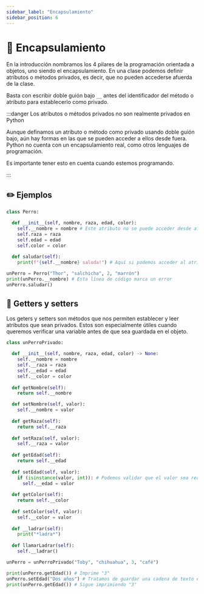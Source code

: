 ```yaml
---
sidebar_label: "Encapsulamiento"
sidebar_position: 6
---
```


# 💊 Encapsulamiento

En la introducción nombramos los 4 pilares de la programación orientada a objetos, uno siendo el encapsulamiento. En una clase podemos definir atributos o métodos privados, es decir, que no pueden accederse afuerda de la clase.

Basta con escribir doble guión bajo `__` antes del identificador del método o atributo para establecerlo como privado.

:::danger Los atributos o métodos privados no son realmente privados en Python

Aunque definamos un atributo o método como privado usando doble guión bajo, aún hay formas en las que se pueden acceder a ellos desde fuera.
Python no cuenta con un encapsulamiento real, como otros lenguajes de programación.

Es importante tener esto en cuenta cuando estemos programando.

:::

## ✏️ Ejemplos

```python title="Ejemplo de una clase con atributos privados"
class Perro:

  def __init__(self, nombre, raza, edad, color):
    self.__nombre = nombre # Este atributo no se puede acceder desde afuera
    self.raza = raza
    self.edad = edad
    self.color = color
  
  def saludar(self):
    print(f"{self.__nombre} saluda!") # Aquí si podemos acceder al atributo privado

unPerro = Perro("Thor", "salchicha", 2, "marrón")
print(unPerro.__nombre) # Esta línea de código marca un error
unPerro.saludar()
```

## 📐 Getters y setters

Los geters y setters son métodos que nos permiten establecer y leer atributos que sean privados. Estos son especialmente útiles cuando queremos verificar una variable antes de que sea guardada en el objeto.

```python title="Ejemplo de una clase con getters y setters"
class unPerroPrivado:
  
  def __init__(self, nombre, raza, edad, color) -> None:
    self.__nombre = nombre
    self.__raza = raza
    self.__edad = edad
    self.__color = color
  
  def getNombre(self):
    return self.__nombre

  def setNombre(self, valor):
    self.__nombre = valor
  
  def getRaza(self):
    return self.__raza
  
  def setRaza(self, valor):
    self.__raza = valor
  
  def getEdad(self):
    return self.__edad
  
  def setEdad(self, valor):
    if (isinstance(valor, int)): # Podemos validar que el valor sea realmente un número antes de guardarlo
      self.__edad = valor
  
  def getColor(self):
    return self.__color
  
  def setColor(self, valor):
    self.__color = valor
  
  def __ladrar(self):
    print("*ladra*")
  
  def llamarLadrar(self):
    self.__ladrar()

unPerro = unPerroPrivado("Toby", "chihuahua", 3, "café")

print(unPerro.getEdad()) # Imprime "3"
unPerro.setEdad("Dos años") # Tratamos de guardar una cadena de texto en la edad
print(unPerro.getEdad()) # Sigue imprimiendo "3"
```
